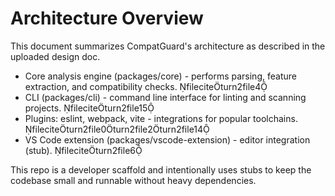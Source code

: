 # Architecture Overview

This document summarizes CompatGuard's architecture as described in the uploaded design doc.

- Core analysis engine (packages/core) - performs parsing, feature extraction, and compatibility checks. fileciteturn2file4
- CLI (packages/cli) - command line interface for linting and scanning projects. fileciteturn2file15
- Plugins: eslint, webpack, vite - integrations for popular toolchains. fileciteturn2file0turn2file2turn2file14
- VS Code extension (packages/vscode-extension) - editor integration (stub). fileciteturn2file6

This repo is a developer scaffold and intentionally uses stubs to keep the codebase small and runnable without heavy dependencies.
